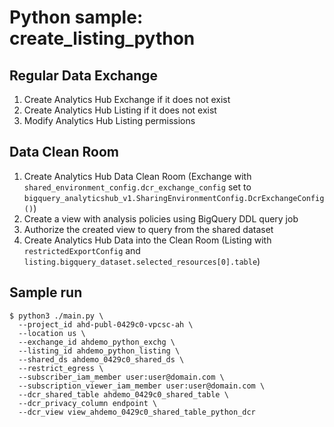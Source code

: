 # Python sample: create_listing_python

## Regular Data Exchange

1. Create Analytics Hub Exchange if it does not exist
2. Create Analytics Hub Listing if it does not exist
3. Modify Analytics Hub Listing permissions

## Data Clean Room

1. Create Analytics Hub Data Clean Room (Exchange with `shared_environment_config.dcr_exchange_config` set to `bigquery_analyticshub_v1.SharingEnvironmentConfig.DcrExchangeConfig()`)
2. Create a view with analysis policies using BigQuery DDL query job
3. Authorize the created view to query from the shared dataset
4. Create Analytics Hub Data into the Clean Room (Listing with `restrictedExportConfig` and `listing.bigquery_dataset.selected_resources[0].table`)

## Sample run

```
$ python3 ./main.py \
  --project_id ahd-publ-0429c0-vpcsc-ah \
  --location us \
  --exchange_id ahdemo_python_exchg \
  --listing_id ahdemo_python_listing \
  --shared_ds ahdemo_0429c0_shared_ds \
  --restrict_egress \
  --subscriber_iam_member user:user@domain.com \
  --subscription_viewer_iam_member user:user@domain.com \
  --dcr_shared_table ahdemo_0429c0_shared_table \
  --dcr_privacy_column endpoint \
  --dcr_view view_ahdemo_0429c0_shared_table_python_dcr
```
